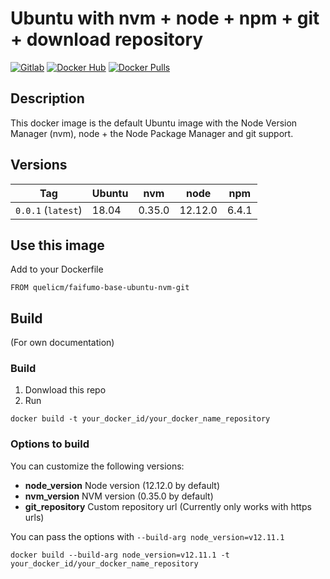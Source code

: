 # Ubuntu with nvm + node + npm + git + download repository

[![Gitlab](https://img.shields.io/static/v1.svg?label=Get%20the%20source%20code%20on&message=Github&color=555&style=flat&logo=github)](https://github.com/faifumo-dockerfiles/tree/master/base-ubuntu-nvm-git-repo/)
[![Docker Hub](https://img.shields.io/static/v1.svg?label=Get%20the%20container%20on&message=Docker%20Hub&color=555&style=flat&logo=docker)](https://hub.docker.com/r/quelicm/faifumo-base-ubuntu-nvm-git/)
[![Docker Pulls](https://img.shields.io/docker/pulls/quelicm/faifumo-base-ubuntu-nvm-git.svg)](https://hub.docker.com/r/quelicm/faifumo-base-ubuntu-nvm-git/)

## Description

This docker image is the default Ubuntu image with the Node Version Manager (nvm), node + the Node Package Manager and git support.

## Versions

| Tag                | Ubuntu | nvm    | node    | npm   |
| ------------------ | ------ | ------ | ------- | ----- |
| `0.0.1` (`latest`) | 18.04  | 0.35.0 | 12.12.0 | 6.4.1 |

## Use this image

Add to your Dockerfile

```
FROM quelicm/faifumo-base-ubuntu-nvm-git
```

## Build

(For own documentation)

### Build

1. Donwload this repo
2. Run

```
docker build -t your_docker_id/your_docker_name_repository
```

### Options to build

You can customize the following versions:

- **node_version** Node version (12.12.0 by default)
- **nvm_version** NVM version (0.35.0 by default)
- **git_repository** Custom repository url (Currently only works with https urls)

You can pass the options with `--build-arg node_version=v12.11.1`

```
docker build --build-arg node_version=v12.11.1 -t your_docker_id/your_docker_name_repository
```
